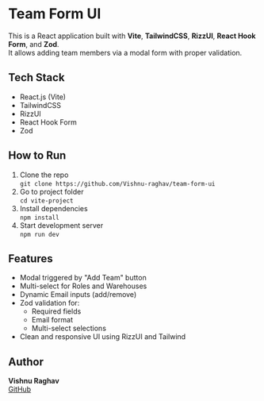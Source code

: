 # Team Form UI

This is a React application built with **Vite**, **TailwindCSS**, **RizzUI**, **React Hook Form**, and **Zod**.  
It allows adding team members via a modal form with proper validation.

## Tech Stack

- React.js (Vite)
- TailwindCSS
- RizzUI
- React Hook Form
- Zod

## How to Run

1. Clone the repo  
   `git clone https://github.com/Vishnu-raghav/team-form-ui`
2. Go to project folder  
   `cd vite-project`
3. Install dependencies  
   `npm install`
4. Start development server  
   `npm run dev`

## Features

- Modal triggered by "Add Team" button
- Multi-select for Roles and Warehouses
- Dynamic Email inputs (add/remove)
- Zod validation for:
  - Required fields
  - Email format
  - Multi-select selections
- Clean and responsive UI using RizzUI and Tailwind

## Author

**Vishnu Raghav**  
[GitHub](https://github.com/Vishnu-raghav)
